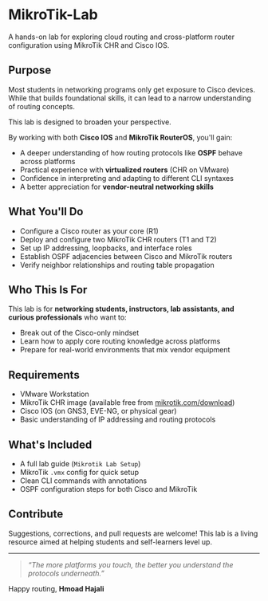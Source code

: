 # MikroTik-Lab

A hands-on lab for exploring cloud routing and cross-platform router configuration using MikroTik CHR and Cisco IOS.

## Purpose

Most students in networking programs only get exposure to Cisco devices. While that builds foundational skills, it can lead to a narrow understanding of routing concepts.

This lab is designed to broaden your perspective.

By working with both **Cisco IOS** and **MikroTik RouterOS**, you'll gain:

- A deeper understanding of how routing protocols like **OSPF** behave across platforms
- Practical experience with **virtualized routers** (CHR on VMware)
- Confidence in interpreting and adapting to different CLI syntaxes
- A better appreciation for **vendor-neutral networking skills**

## What You'll Do

- Configure a Cisco router as your core (R1)
- Deploy and configure two MikroTik CHR routers (T1 and T2)
- Set up IP addressing, loopbacks, and interface roles
- Establish OSPF adjacencies between Cisco and MikroTik routers
- Verify neighbor relationships and routing table propagation

## Who This Is For

This lab is for **networking students, instructors, lab assistants, and curious professionals** who want to:

- Break out of the Cisco-only mindset
- Learn how to apply core routing knowledge across platforms
- Prepare for real-world environments that mix vendor equipment

## Requirements

- VMware Workstation
- MikroTik CHR image (available free from [mikrotik.com/download](https://mikrotik.com/download))
- Cisco IOS (on GNS3, EVE-NG, or physical gear)
- Basic understanding of IP addressing and routing protocols

## What's Included

- A full lab guide (`Mikrotik Lab Setup`)
- MikroTik `.vmx` config for quick setup
- Clean CLI commands with annotations
- OSPF configuration steps for both Cisco and MikroTik

## Contribute

Suggestions, corrections, and pull requests are welcome! This lab is a living resource aimed at helping students and self-learners level up.

---

> _“The more platforms you touch, the better you understand the protocols underneath.”_

Happy routing,
**Hmoad Hajali**
